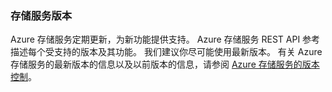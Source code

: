 ### <a name="storage-service-versions"></a>存储服务版本
Azure 存储服务定期更新，为新功能提供支持。 Azure 存储服务 REST API 参考描述每个受支持的版本及其功能。 我们建议你尽可能使用最新版本。 有关 Azure 存储服务的最新版本的信息以及以前版本的信息，请参阅 [Azure 存储服务的版本控制](https://msdn.microsoft.com/library/azure/dd894041.aspx)。  



<!--HONumber=Nov16_HO2-->


